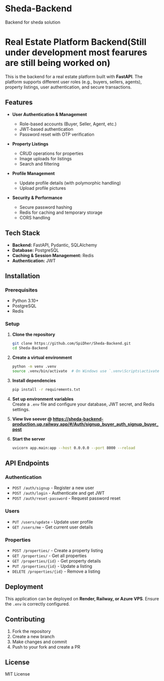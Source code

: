 # Sheda-Backend
Backend for sheda solution


# **Real Estate Platform Backend(Still under development most fearures are still being worked on)**  

This is the backend for a real estate platform built with **FastAPI**. The platform supports different user roles (e.g., buyers, sellers, agents), property listings, user authentication, and secure transactions.  

## **Features**  

- **User Authentication & Management**  
  - Role-based accounts (Buyer, Seller, Agent, etc.)  
  - JWT-based authentication  
  - Password reset with OTP verification  

- **Property Listings**  
  - CRUD operations for properties  
  - Image uploads for listings  
  - Search and filtering  

- **Profile Management**  
  - Update profile details (with polymorphic handling)  
  - Upload profile pictures  

- **Security & Performance**  
  - Secure password hashing  
  - Redis for caching and temporary storage  
  - CORS handling  

## **Tech Stack**  

- **Backend:** FastAPI, Pydantic, SQLAlchemy  
- **Database:** PostgreSQL  
- **Caching & Session Management:** Redis  
- **Authentication:** JWT  

## **Installation**  

### **Prerequisites**  
- Python 3.10+  
- PostgreSQL  
- Redis  

### **Setup**  

1. **Clone the repository**  
   ```sh
   git clone https://github.com/SpiDher/Sheda-Backend.git  
   cd Sheda-Backend  
   ```

2. **Create a virtual environment**  
   ```sh
   python -m venv .venv  
   source .venv/bin/activate  # On Windows use `.venv\Scripts\activate`
   ```

3. **Install dependencies**  
   ```sh
   pip install -r requirements.txt  
   ```

4. **Set up environment variables**  
   Create a `.env` file and configure your database, JWT secret, and Redis settings.  

5. **View live seever @ https://sheda-backend-production.up.railway.app/#/Auth/signup_buyer_auth_signup_buyer_post**  
   

6. **Start the server**  
   ```sh
   uvicorn app.main:app --host 0.0.0.0 --port 8000 --reload  
   ```

## **API Endpoints**  

### **Authentication**  
- `POST /auth/signup` - Register a new user  
- `POST /auth/login` - Authenticate and get JWT  
- `POST /auth/reset-password` - Request password reset  

### **Users**  
- `PUT /users/update` - Update user profile  
- `GET /users/me` - Get current user details  

### **Properties**  
- `POST /properties/` - Create a property listing  
- `GET /properties/` - Get all properties  
- `GET /properties/{id}` - Get property details  
- `PUT /properties/{id}` - Update a listing  
- `DELETE /properties/{id}` - Remove a listing  

## **Deployment**  

This application can be deployed on **Render, Railway, or Azure VPS**. Ensure the `.env` is correctly configured.  

## **Contributing**  

1. Fork the repository  
2. Create a new branch  
3. Make changes and commit  
4. Push to your fork and create a PR  

## **License**  

MIT License
